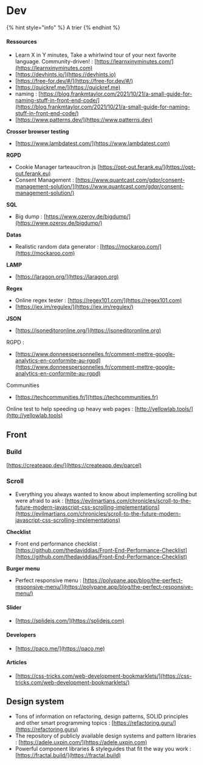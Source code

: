 # Dev



{% hint style="info" %}
A trier
{% endhint %}

#### Ressources

* Learn X in Y minutes, Take a whirlwind tour of your next favorite language. Community-driven! : [https://learnxinyminutes.com/](https://learnxinyminutes.com)
* [https://devhints.io/](https://devhints.io)
* [https://free-for.dev/#/](https://free-for.dev/#/)
* [https://quickref.me/](https://quickref.me)
* naming : [https://blog.frankmtaylor.com/2021/10/21/a-small-guide-for-naming-stuff-in-front-end-code/](https://blog.frankmtaylor.com/2021/10/21/a-small-guide-for-naming-stuff-in-front-end-code/)
* [https://www.patterns.dev/](https://www.patterns.dev)

**Crosser browser testing**

* [https://www.lambdatest.com/](https://www.lambdatest.com)

**RGPD**

* Cookie Manager tarteaucitron.js [https://opt-out.ferank.eu/](https://opt-out.ferank.eu)
* Consent Management : [https://www.quantcast.com/gdpr/consent-management-solution/](https://www.quantcast.com/gdpr/consent-management-solution/)

**SQL**

* Big dump : [https://www.ozerov.de/bigdump/](https://www.ozerov.de/bigdump/)

**Datas**

* Realistic random data generator : [https://mockaroo.com/](https://mockaroo.com)

**LAMP**

* [https://laragon.org/](https://laragon.org)

**Regex**

* Online regex tester : [https://regex101.com/](https://regex101.com)
* [https://jex.im/regulex/](https://jex.im/regulex/)

&#x20;**JSON**

* [https://jsoneditoronline.org/](https://jsoneditoronline.org)

RGPD :

* [https://www.donneespersonnelles.fr/comment-mettre-google-analytics-en-conformite-au-rgpd](https://www.donneespersonnelles.fr/comment-mettre-google-analytics-en-conformite-au-rgpd)

Communities

* [https://techcommunities.fr/](https://techcommunities.fr)

Online test to help speeding up heavy web pages : [http://yellowlab.tools/](http://yellowlab.tools)

## Front

### Build

[https://createapp.dev/](https://createapp.dev/parcel)

### Scroll&#x20;

* Everything you always wanted to know about implementing scrolling but were afraid to ask : [https://evilmartians.com/chronicles/scroll-to-the-future-modern-javascript-css-scrolling-implementations](https://evilmartians.com/chronicles/scroll-to-the-future-modern-javascript-css-scrolling-implementations)

**Checklist**

* Front end performance checklist : [https://github.com/thedaviddias/Front-End-Performance-Checklist](https://github.com/thedaviddias/Front-End-Performance-Checklist)

**Burger menu**

* Perfect responsive menu : [https://polypane.app/blog/the-perfect-responsive-menu/](https://polypane.app/blog/the-perfect-responsive-menu/)

#### Slider

* [https://splidejs.com/](https://splidejs.com)

#### Developers

* [https://paco.me/](https://paco.me)

#### Articles

* [https://css-tricks.com/web-development-bookmarklets/](https://css-tricks.com/web-development-bookmarklets/)

## Design system

* Tons of information on refactoring, design patterns, SOLID principles and other smart programming topics : [https://refactoring.guru/](https://refactoring.guru)
* The repository of publicly available design systems and pattern libraries : [https://adele.uxpin.com/](https://adele.uxpin.com)
* Powerful component libraries & styleguides that fit the way you work : [https://fractal.build/](https://fractal.build)

